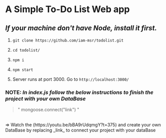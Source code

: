 # A Simple To-Do List Web app

## _If your machine don't have Node, install it first._

1) `git clone https://github.com/iam-msr/todolist.git`

2) `cd todolist/`

3) `npm i`

4) `npm start`

5) Server runs at port 3000. Go to `http://localhost:3000/`

### NOTE: _In index.js follow the below instructions to finish the project with your own DataBase_ 
> " mongoose.connect("link") "
<br>
=> Watch the (https://youtu.be/bBA9rUdqmgY?t=375) and create your own DataBase by replacing  _link_ to connect your project with your dataBase

